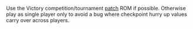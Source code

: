 Use the Victory competition/tournament [patch](https://tiltforums.com/t/gottlieb-premier-victory-competition-tournament-patch-to-improve-scoring/9189/1) ROM if possible. Otherwise play as single player only to avoid a bug where checkpoint hurry up values carry over across players.
